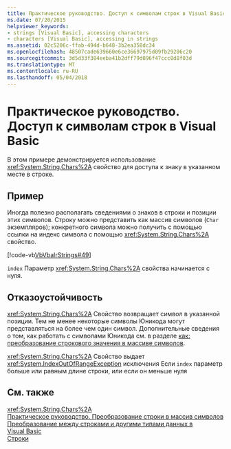 ```yaml
---
title: Практическое руководство. Доступ к символам строк в Visual Basic
ms.date: 07/20/2015
helpviewer_keywords:
- strings [Visual Basic], accessing characters
- characters [Visual Basic], accessing in strings
ms.assetid: 02c5206c-ffab-494d-b648-3b2ea358dc34
ms.openlocfilehash: 48507cade639660e6ce36697975d09fb29206c20
ms.sourcegitcommit: 3d5d33f384eeba41b2dff79d096f47ccc8d8f03d
ms.translationtype: MT
ms.contentlocale: ru-RU
ms.lasthandoff: 05/04/2018
---
```

# <a name="how-to-access-characters-in-strings-in-visual-basic"></a>Практическое руководство. Доступ к символам строк в Visual Basic
В этом примере демонстрируется использование <xref:System.String.Chars%2A> свойство для доступа к знаку в указанном месте в строке.  
  
## <a name="example"></a>Пример  
 Иногда полезно располагать сведениями о знаков в строки и позиции этих символов. Строку можно представить как массив символов (`Char` экземпляров); конкретного символа можно получить с помощью ссылки на индекс символа с помощью <xref:System.String.Chars%2A> свойство.  
  
 [!code-vb[VbVbalrStrings#49](../../../../visual-basic/language-reference/functions/codesnippet/VisualBasic/how-to-access-characters-in-strings_1.vb)]  
  
 `index` Параметр <xref:System.String.Chars%2A> свойства начинается с нуля.  
  
## <a name="robust-programming"></a>Отказоустойчивость  
 <xref:System.String.Chars%2A> Свойство возвращает символ в указанной позиции. Тем не менее некоторые символы Юникода могут представляться на более чем один символ. Дополнительные сведения о том, как работать с символами Юникода см. в разделе [как: преобразование строкового значения в массиве символов](../../../../visual-basic/programming-guide/language-features/strings/how-to-convert-a-string-to-an-array-of-characters.md).  
  
 <xref:System.String.Chars%2A> Свойство выдает <xref:System.IndexOutOfRangeException> исключения Если `index` параметр больше или равным длине строки, или если он меньше нуля  
  
## <a name="see-also"></a>См. также  
 <xref:System.String.Chars%2A>  
 [Практическое руководство. Преобразование строки в массив символов](../../../../visual-basic/programming-guide/language-features/strings/how-to-convert-a-string-to-an-array-of-characters.md)  
 [Преобразование между строками и другими типами данных в Visual Basic](../../../../visual-basic/programming-guide/language-features/strings/converting-between-strings-and-other-data-types.md)  
 [Строки](../../../../visual-basic/programming-guide/language-features/strings/index.md)
